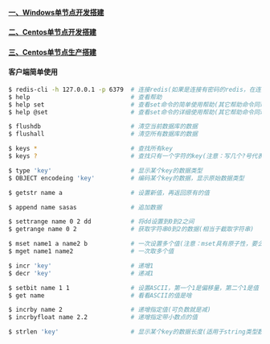#### [一、Windows单节点开发搭建][1]
#### [二、Centos单节点开发搭建][2]
#### [三、Centos单节点生产搭建][3]


#### 客户端简单使用
```bash
$ redis-cli -h 127.0.0.1 -p 6379  # 连接redis(如果是连接有密码的redis，在连接成功后，输入 auth，再输入密码即可)
$ help                            # 查看帮助
$ help set                        # 查看set命令的简单使用帮助(其它帮助命令同理)
$ help @set                       # 查看set命令的详细使用帮助(其它帮助命令同理)

$ flushdb                         # 清空当前数据库的数据
$ flushall                        # 清空所有数据库的数据

$ keys *                          # 查找所有key
$ keys ?                          # 查找只有一个字符的key(注意：写几个?号代表查找几个字符的key)

$ type 'key'                      # 显示某个key的数据类型
$ OBJECT encodeing 'key'          # 编码某个key的数据，显示原始数据类型

$ getstr name a                   # 设置新值，再返回原有的值

$ append name sasas               # 追加数据

$ settrange name 0 2 dd           # 将dd设置到0到2之间
$ getrange name 0 2               # 获取字符串0到2的数据(相当于截取字符串) 

$ mset name1 a name2 b            # 一次设置多个值(注意：mset具有原子性，要么全部成功要么全部失败)
$ mget name1 name2                # 一次取多个值

$ incr 'key'                      # 递增1
$ decr 'key'                      # 递减1

$ setbit name 1 1                 # 设置ASCII，第一个1是偏移量，第二个1是值
$ get name                        # 看看ASCII的值是啥

$ incrby name 2                   # 递增指定值(可负数就是减) 
$ incrbyfloat name 2.2            # 递增指定带小数点的值 

$ strlen 'key'                    # 显示某个key的数据长度(适用于string类型数据)
```



[1]: https://github.com/firechiang/redis-test/tree/master/docs/windows-single-node-install-dev.md
[2]: https://github.com/firechiang/redis-test/tree/master/docs/centos-single-node-install-dev.md
[3]: https://github.com/firechiang/redis-test/tree/master/docs/centos-single-node-install-prod.md
